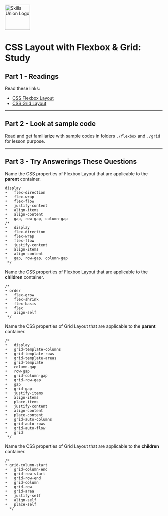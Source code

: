 [<img src="assets/images/su-logo.png" alt="Skills Union Logo" height="80px" />](https://www.skillsunion.com/)

# CSS Layout with Flexbox & Grid: Study

## Part 1 - Readings

Read these links:

- [CSS Flexbox Layout](https://css-tricks.com/snippets/css/a-guide-to-flexbox/)
- [CSS Grid Layout](https://css-tricks.com/snippets/css/complete-guide-grid/)

--- 

## Part 2 - Look at sample code

Read and get familiarize with sample codes in folders `./flexbox` and `./grid` for lesson purpose.

---

## Part 3 - Try Answerings These Questions

Name the CSS properties of Flexbox Layout that are applicable to the **parent** container.

```
display
•	flex-direction
•	flex-wrap
•	flex-flow
•	justify-content
•	align-items
•	align-content
•	gap, row-gap, column-gap
/* 
•	display
•	flex-direction
•	flex-wrap
•	flex-flow
•	justify-content
•	align-items
•	align-content
•	gap, row-gap, column-gap
 */
```

Name the CSS properties of Flexbox Layout that are applicable to the **children** container.

```
/* 
• order
•	flex-grow
•	flex-shrink
•	flex-basis
•	flex
•	align-self
 */
```

Name the CSS properties of Grid Layout that are applicable to the **parent** container.

```
/* 
•	display
•	grid-template-columns
•	grid-template-rows
•	grid-template-areas
•	grid-template
•	column-gap
•	row-gap
•	grid-column-gap
•	grid-row-gap
•	gap
•	grid-gap
•	justify-items
•	align-items
•	place-items
•	justify-content
•	align-content
•	place-content
•	grid-auto-columns
•	grid-auto-rows
•	grid-auto-flow
•	grid
 */
```

Name the CSS properties of Grid Layout that are applicable to the **children** container.

```
/* 
• grid-column-start
•	grid-column-end
•	grid-row-start
•	grid-row-end
•	grid-column
•	grid-row
•	grid-area
•	justify-self
•	align-self
•	place-self
  */
```
